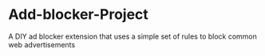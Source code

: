 # Add-blocker-Project
A DIY ad blocker extension that uses a simple set of rules to block common web advertisements 

